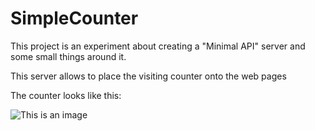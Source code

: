 # SimpleCounter 

This project is an experiment about creating a "Minimal API" server and some small things around it.

This server allows to place the visiting counter onto the web pages

The counter looks like this:

![This is an image](http://195.242.219.112:5000/counter/863e8de9-6ad7-4f00-84c1-8bacb998e26d)
